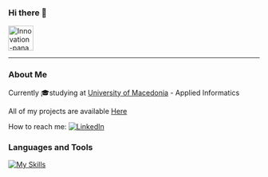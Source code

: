 ### Hi there 👋

<img src="https://github.com/ElisavetKanidou/ElisavetKanidou/assets/102418371/7dbf2e7c-1901-4836-ac7c-229c3a899205" alt="Innovation-pana" width="50">

---
### About Me

Currently 🎓studying at [University of Macedonia](https://www.uom.gr/) - Applied Informatics

All of my projects are available [Here](https://github.com/ElisavetKanidou?tab=repositories)

How to reach me: [![LinkedIn](https://img.shields.io/badge/LinkedIn-0077B5?style=for-the-badge&logo=linkedin&logoColor=white)](https://www.linkedin.com/in/elisavet-kanidou-537844223/)

### Languages and Tools
[![My Skills](https://skillicons.dev/icons?i=java,py,r,c,androidstudio,vscode)](https://skillicons.dev)
